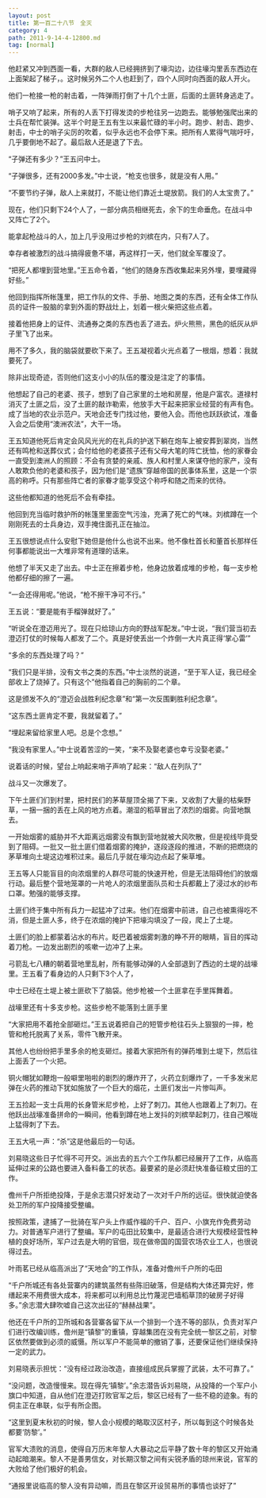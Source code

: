 ```yaml
---
layout: post
title: 第一百二十八节　全灭
category: 4
path: 2011-9-14-4-12800.md
tag: [normal]
---
```


他赶紧又冲到西面一看，大群的敌人已经拥挤到了壕沟边，边往壕沟里丢东西边在上面架起了梯子，。这时候另外二个人也赶到了，四个人同时向西面的敌人开火。

他们一枪接一枪的射击着，一阵弹雨打倒了十几个土匪，后面的土匪转身逃走了。

哨子又响了起来，所有的人丢下打得发烫的步枪往另一边跑去。能够勉强爬出来的士兵在帮忙装弹。这半个时是王五有生以来最忙碌的半小时。跑步、射击、跑步、射击，中士的哨子尖厉的吹着，似乎永远也不会停下来。把所有人累得气喘吁吁，几乎要倒地不起了。最后敌人还是退了下去。

“子弹还有多少？”王五问中士。

“子弹很多，还有2000多发。”中士说，“枪支也很多，就是没有人用。”

“不要节约子弹，敌人上来就打，不能让他们靠近土堤放箭。我们的人太宝贵了。”

现在，他们只剩下24个人了，一部分病员相继死去，余下的生命垂危。在战斗中又阵亡了2个。

能拿起枪战斗的人，加上几乎没用过步枪的刘槟在内，只有7人了。

幸存者被激烈的战斗搞得疲惫不堪，再这样打一天，他们就全军覆没了。

“把死人都埋到营地里。”王五命令着，“他们的随身东西收集起来另外埋，要埋藏得好些。”

他回到指挥所帐篷里，把工作队的文件、手册、地图之类的东西，还有全体工作队员的证件一股脑的拿到外面的野战灶上，划着一根火柴把这些点着。

接着他把身上的证件、流通券之类的东西也丢了进去。炉火熊熊，黑色的纸灰从炉子里飞了出来。

用不了多久，我的脑袋就要砍下来了。王五凝视着火光点着了一根烟，想着：我就要死了。

除非出现奇迹，否则他们这支小小的队伍的覆没是注定了的事情。

他想起了自己的老婆、孩子，想到了自己家里的土地和房屋，他是户富农。道禄村消灭了土匪之后，没了土匪的敲诈勒索，他放手大干起来把家业经营的有声有色。成了当地的农业示范户。天地会还专门找过他，要他入会。而他也跃跃欲试，准备入会之后使用“澳洲农法”，大干一场。

王五知道他死后肯定会风风光光的在礼兵的护送下躺在炮车上被安葬到翠岗，当然还有鸣枪和送葬仪式；会付给他的老婆孩子还有父母大笔的阵亡抚恤，他的家眷会一直受到澳洲人的照顾：不会有贪婪的亲戚、族人和村里人来谋夺他的家产，没有人敢欺负他的老婆和孩子，因为他们是“遗族”穿越帝国的民事体系里，这是一个崇高的称呼。只有那些阵亡者的家眷才能享受这个称呼和随之而来的优待。

这些他都知道的他死后不会有牵挂。

他回到充当临时救护所的帐篷里里面空气污浊，充满了死亡的气味。刘槟蹲在一个刚刚死去的士兵身边，双手掩住面孔正在抽泣。

王五很想说点什么安慰下她但是他什么也说不出来。他不像杜首长和董首长那样任何事都能说出一大堆非常有道理的话来。

他想了半天又走了出去。中士正在擦着步枪，他身边放着成堆的步枪，每一支步枪他都仔细的擦了一遍。

“一会还得用呢。”他说，“枪不擦干净可不行。”

王五说：“要是能有手榴弹就好了。”

“听说全在澄迈用光了。现在只给琼山方向的野战军配发。”中士说，“我们营当初去澄迈打仗的时候每人都发了二个。真是好使丢出一个炸倒一大片真正得‘掌心雷’”

“多余的东西处理了吗？”

“我们只是半排，没有文书之类的东西。”中士淡然的说道，“至于军人证，我已经全部收上了烧掉了。只有这个”他指着自己的胸前的二个章。

这是颁发不久的“澄迈会战胜利纪念章”和“第一次反围剿胜利纪念章”。

“这东西土匪肯定不要，我就留着了。”

“埋起来留给家里人吧。总是个念想。”

“我没有家里人。”中士说着苦涩的一笑，“来不及娶老婆也幸亏没娶老婆。”

说着话的时候，望台上响起来哨子声响了起来：“敌人在列队了”

战斗又一次爆发了。

下午土匪们们到村里，把村民们的茅草屋顶全揭了下来，又收割了大量的枯柴野草，一捆一捆的丢在上风的地方点着。潮湿的稻草冒出了浓烈的烟雾。向营地飘去。

一开始烟雾的威胁并不大距离远烟雾没有飘到营地就被大风吹散，但是视线毕竟受到了阻碍。一批又一批土匪们借着烟雾的掩护，逐段逐段的推进，不断的把燃烧的茅草堆向土堤这边堆积过来。最后几乎就在壕沟边点起了柴草堆。

王五等人只能盲目的向浓烟里的人群尽可能的快速开枪，但是无法阻碍他们的放烟行动。最后整个营地笼罩的一片呛人的浓烟里面队员和士兵都戴上了浸过水的纱布口罩。勉强的能够支撑。

土匪们终于集中所有兵力一起猛冲了过来。他们在烟雾中前进，自己也被熏得吃不消，但是土匪人多，终于在浓烟的掩护下把壕沟填没了一段，爬上了土堤。

土匪们的脸上都蒙着沾水的布片。眨巴着被烟雾刺激的睁不开的眼睛，盲目的挥动着刀枪。一边发出剧烈的咳嗽一边冲了上来。

弓箭乱七八糟的朝着营地里乱射，所有能够动弹的人全部退到了西边的土堤的战壕里。王五看了看身边的人只剩下3个人了，

中士已经在土堤上被土匪砍下了脑袋。他步枪被一个土匪拿在手里挥舞着。

战壕里还有十多支步枪。这些步枪不能落到土匪手里

“大家把用不着抢全部砸烂。”王五说着把自己的短管步枪往石头上狠狠的一摔，枪管和枪托脱离了关系，零件飞散开来。

其他人也纷纷把手里多余的枪支砸烂。接着大家把所有的弹药堆到土堤下，然后往上面丢了一个火把。

铜火帽犹如鞭炮一般噼里啪啦的剧烈的爆炸开了，火药立刻爆炸了，一千多发米尼弹在火药的推动下犹如施放了一个巨大的烟花，土匪们发出一片惨叫声。

王五捡起一支士兵用的长身管米尼步枪，上好了刺刀。其他人也跟着上了刺刀。在他跃出战壕准备拼命的一瞬间，他看到蹲在地上发抖的刘槟举起刺刀，往自己喉咙上猛得刺了下去。

王五大吼一声：“杀”这是他最后的一句话。

刘易晓这些日子忙得不可开交。派出去的五六个工作队都已经展开了工作，从临高延伸过来的公路也要进入备料备工的状态。最要紧的是必须赶快准备征粮丈田的工作。

儋州千户所拒绝投降，于是余志潜只好发动了一次对千户所的远征。很快就迫使各处卫所的军户投降接受整编。

按照政策，逮捕了一批骑在军户头上作威作福的千户、百户、小旗充作免费劳动力。对普通军户进行了整编。军户的屯田比较集中，是最适合进行大规模经营性种植的良好场所，军户过去是大明的官佃，现在做帝国的国营农场农业工人，也很说得过去。

叶雨茗已经从临高派出了“天地会”的工作队，准备对儋州千户所的屯田

“千户所城还有各处营寨内的建筑虽然有些陈旧破落，但是结构大体还算完好，修缮起来不用费很大成本，将来都可以利用总比竹蔑泥巴墙稻草顶的破房子好得多。”余志潜大肆吹嘘自己这次出征的“赫赫战果”。

他还在千户所的卫所城和各营寨各留下从一个排到一个连不等的部队，负责对军户们进行改编训练，儋州是“镇黎”的重镇，穿越集团在没有完全统一黎区之前，对黎区依然要做到必须的威慑。所以军户不能简单的撤销了事，还要保证他们继续保持一定的武力。

刘易晓表示担忧：“没有经过政治改造，直接组成民兵掌握了武装，太不可靠了。”

“没问题，改造慢慢来。现在得先‘镇黎’。”余志潜告诉刘易晓，从投降的一个军户小旗口中知道，自从他们在澄迈打败官军之后，黎区已经有了一些不稳的迹象。有的侗主正在串联，似乎有所企图。

“这里到夏末秋初的时候，黎人会小规模的略取汉区村子，所以每到这个时候各处都要‘防黎’。”

官军大溃败的消息，使得自万历末年黎人大暴动之后平静了数十年的黎区又开始涌动起暗潮来。黎人不是善男信女，对长期汉黎之间有尖锐矛盾的琼州来说，官军的大败给了他们极好的机会。

“通报里说临高的黎人没有异动嘛，而且在黎区开设贸易所的事情也谈好了”

